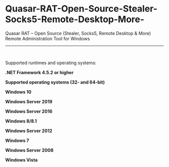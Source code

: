 # Quasar-RAT-Open-Source-Stealer-Socks5-Remote-Desktop-More-
Quasar RAT – Open Source (Stealer, Socks5, Remote Desktop &amp; More)
<br>
Remote Administration Tool for Windows

--------------------------------------------
<br>


Supported runtimes and operating systems:

<b>

.NET Framework 4.5.2 or higher

Supported operating systems (32- and 64-bit)

Windows 10

Windows Server 2019

Windows Server 2016

Windows 8/8.1

Windows Server 2012

Windows 7

Windows Server 2008

Windows Vista

</b>
